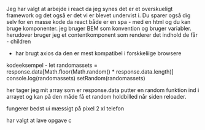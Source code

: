 Jeg har valgt at arbejde i react da jeg synes det er et overskueligt framework og det også er det vi er blevet undervist i. Du sparer også dig selv for en masse kode da react både er en spa - med en html og du kan bruge komponenter.
jeg bruger BEM som konvention og bruger variabler.
herudover bruger jeg et contentkomponent som renderer det indhold de får - children
- har brugt axios da den er mest kompatibel i forskkeliige browsere



kodeeksempel - 
 let randomassets = response.data[Math.floor(Math.random() * response.data.length)]
console.log(randomassets)
setRandom(randomassets)


her tager jeg mit array som er response.data putter en random funktion ind i arrayet og kan på den måde få et random holdbilled når siden reloader.

fungerer bedst ui mæssigt på pixel 2 xl telefon

har valgt at lave opgave c